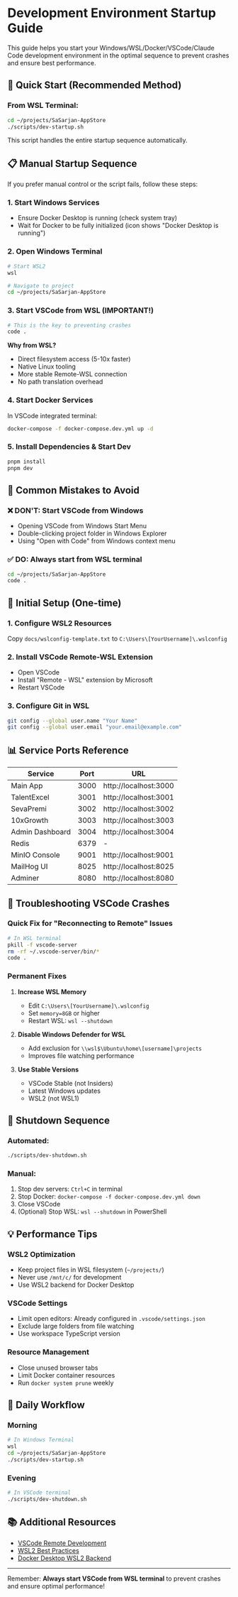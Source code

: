 # Development Environment Startup Guide

This guide helps you start your Windows/WSL/Docker/VSCode/Claude Code development environment in the optimal sequence to prevent crashes and ensure best performance.

## 🚀 Quick Start (Recommended Method)

### From WSL Terminal:

```bash
cd ~/projects/SaSarjan-AppStore
./scripts/dev-startup.sh
```

This script handles the entire startup sequence automatically.

## 📋 Manual Startup Sequence

If you prefer manual control or the script fails, follow these steps:

### 1. **Start Windows Services**

- Ensure Docker Desktop is running (check system tray)
- Wait for Docker to be fully initialized (icon shows "Docker Desktop is running")

### 2. **Open Windows Terminal**

```bash
# Start WSL2
wsl

# Navigate to project
cd ~/projects/SaSarjan-AppStore
```

### 3. **Start VSCode from WSL** (IMPORTANT!)

```bash
# This is the key to preventing crashes
code .
```

**Why from WSL?**

- Direct filesystem access (5-10x faster)
- Native Linux tooling
- More stable Remote-WSL connection
- No path translation overhead

### 4. **Start Docker Services**

In VSCode integrated terminal:

```bash
docker-compose -f docker-compose.dev.yml up -d
```

### 5. **Install Dependencies & Start Dev**

```bash
pnpm install
pnpm dev
```

## 🛑 Common Mistakes to Avoid

### ❌ DON'T: Start VSCode from Windows

- Opening VSCode from Windows Start Menu
- Double-clicking project folder in Windows Explorer
- Using "Open with Code" from Windows context menu

### ✅ DO: Always start from WSL terminal

```bash
cd ~/projects/SaSarjan-AppStore
code .
```

## 🔧 Initial Setup (One-time)

### 1. **Configure WSL2 Resources**

Copy `docs/wslconfig-template.txt` to `C:\Users\[YourUsername]\.wslconfig`

### 2. **Install VSCode Remote-WSL Extension**

- Open VSCode
- Install "Remote - WSL" extension by Microsoft
- Restart VSCode

### 3. **Configure Git in WSL**

```bash
git config --global user.name "Your Name"
git config --global user.email "your.email@example.com"
```

## 📊 Service Ports Reference

| Service         | Port | URL                   |
| --------------- | ---- | --------------------- |
| Main App        | 3000 | http://localhost:3000 |
| TalentExcel     | 3001 | http://localhost:3001 |
| SevaPremi       | 3002 | http://localhost:3002 |
| 10xGrowth       | 3003 | http://localhost:3003 |
| Admin Dashboard | 3004 | http://localhost:3004 |
| Redis           | 6379 | -                     |
| MinIO Console   | 9001 | http://localhost:9001 |
| MailHog UI      | 8025 | http://localhost:8025 |
| Adminer         | 8080 | http://localhost:8080 |

## 🚨 Troubleshooting VSCode Crashes

### Quick Fix for "Reconnecting to Remote" Issues

```bash
# In WSL terminal
pkill -f vscode-server
rm -rf ~/.vscode-server/bin/*
code .
```

### Permanent Fixes

1. **Increase WSL Memory**
   - Edit `C:\Users\[YourUsername]\.wslconfig`
   - Set `memory=8GB` or higher
   - Restart WSL: `wsl --shutdown`

2. **Disable Windows Defender for WSL**
   - Add exclusion for `\\wsl$\Ubuntu\home\[username]\projects`
   - Improves file watching performance

3. **Use Stable Versions**
   - VSCode Stable (not Insiders)
   - Latest Windows updates
   - WSL2 (not WSL1)

## 🛑 Shutdown Sequence

### Automated:

```bash
./scripts/dev-shutdown.sh
```

### Manual:

1. Stop dev servers: `Ctrl+C` in terminal
2. Stop Docker: `docker-compose -f docker-compose.dev.yml down`
3. Close VSCode
4. (Optional) Stop WSL: `wsl --shutdown` in PowerShell

## 💡 Performance Tips

### WSL2 Optimization

- Keep project files in WSL filesystem (`~/projects/`)
- Never use `/mnt/c/` for development
- Use WSL2 backend for Docker Desktop

### VSCode Settings

- Limit open editors: Already configured in `.vscode/settings.json`
- Exclude large folders from file watching
- Use workspace TypeScript version

### Resource Management

- Close unused browser tabs
- Limit Docker container resources
- Run `docker system prune` weekly

## 🎯 Daily Workflow

### Morning

```bash
# In Windows Terminal
wsl
cd ~/projects/SaSarjan-AppStore
./scripts/dev-startup.sh
```

### Evening

```bash
# In VSCode terminal
./scripts/dev-shutdown.sh
```

## 📚 Additional Resources

- [VSCode Remote Development](https://code.visualstudio.com/docs/remote/wsl)
- [WSL2 Best Practices](https://docs.microsoft.com/en-us/windows/wsl/best-practices)
- [Docker Desktop WSL2 Backend](https://docs.docker.com/desktop/windows/wsl/)

---

Remember: **Always start VSCode from WSL terminal** to prevent crashes and ensure optimal performance!
